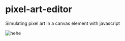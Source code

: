# pixel-art-editor
Simulating pixel art in a canvas element with javascript

![hehe](https://github.com/joaogabrielferr/pixel-art-editor/assets/59519370/a4470c74-64c5-4d72-aa13-e4885cebf9db)
